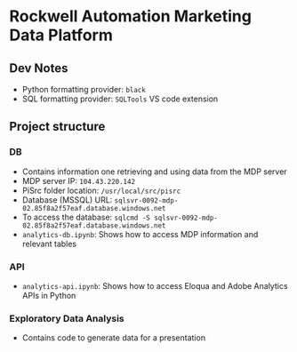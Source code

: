 # Rockwell Automation Marketing Data Platform

## Dev Notes

- Python formatting provider: `black`
- SQL formatting provider: `SQLTools` VS code extension

## Project structure

### DB

- Contains information one retrieving and using data from the MDP server
- MDP server IP: `104.43.220.142`
- PiSrc folder location: `/usr/local/src/pisrc`
- Database (MSSQL) URL: `sqlsvr-0092-mdp-02.85f8a2f57eaf.database.windows.net`
- To access the database: `sqlcmd -S sqlsvr-0092-mdp-02.85f8a2f57eaf.database.windows.net`
- `analytics-db.ipynb`: Shows how to access MDP information and relevant tables

### API

- `analytics-api.ipynb`: Shows how to access Eloqua and Adobe Analytics APIs in Python

### Exploratory Data Analysis

- Contains code to generate data for a presentation
